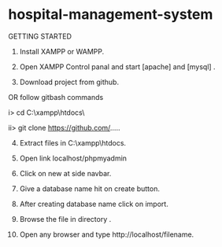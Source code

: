 # hospital-management-system
GETTING STARTED

1. Install XAMPP or WAMPP.

2. Open XAMPP Control panal and start [apache] and [mysql] .

3. Download project from github.

OR follow gitbash commands

i> cd C:\\xampp\htdocs\

ii> git clone https://github.com/.....

4. Extract files in C:\xampp\htdocs.

5. Open link localhost/phpmyadmin

6. Click on new at side navbar.

7. Give a database name hit on create button.

8. After creating database name click on import.

9. Browse the file in directory .

10. Open any browser and type http://localhost/filename.
